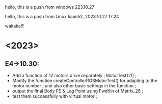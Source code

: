 hello, this is a push from windows 223.10.27

hello, this is a push from Linux kaanh2, 2023.10.27 17:24

wakaka!!!

# <2023>

## E4->10.30:
* Add a function of 12 motors drive separately ; MotorTest12() ;
* Modify the function createControllerROSMotorTest() for adapting to the motor number ; and also other basic settings in the function ;
* output the final Body PE & Leg Point using FwdKin of Matrix_28 ;
* test them successfully with virtual motor ;
